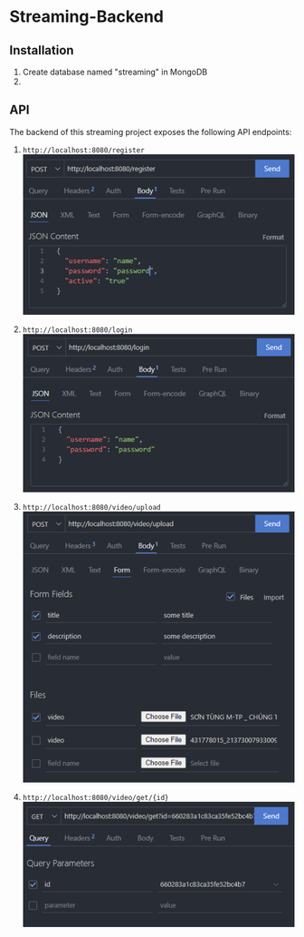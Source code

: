 # Streaming-Backend


## Installation

1. Create database named "streaming" in MongoDB
2.


## API

The backend of this streaming project exposes the following API endpoints:

1. `http://localhost:8080/register` 
![alt text](image-1.png)


2. `http://localhost:8080/login` 
![alt text](image-2.png)


3. `http://localhost:8080/video/upload`
![alt text](image-3.png)


4. `http://localhost:8080/video/get/{id}`
![alt text](image-4.png)


